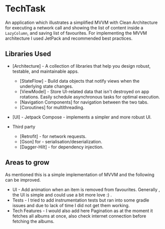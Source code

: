 TechTask
=========================

An application which illustrates a simplified MVVM with Clean Architecture for executing a network call and showing
the list of content inside a `LazyColumn`, and saving list of favourites.
For implementing the MVVM architecture I used JetPack and recommended best practices.


Libraries Used
--------------
* [Architecture] - A collection of libraries that help you design robust, testable, and
  maintainable apps. 
    * [StateFlow] - Build data objects that notify views when the underlying state changes.
    * [ViewModel] - Store UI-related data that isn't destroyed on app rotations. Easily schedule
      asynchronous tasks for optimal execution.
    * [Navigation Components] for navigation between the two tabs.
    * [Coroutines] for multithreading.
* [UI] - Jetpack Compose - implements a simpler and more robust UI.

* Third party
    * [Retrofit] - for network requests.
    * [Gson] for - serialisation/deserialization.
    * [Dagger-Hilt] - for dependency injection.
  

Areas to grow
-----------------
As mentioned this is a simple implementation of MVVM and the following can be improved.

   * UI - Add animation when an item is removed from favourites. Generally , the UI is simple and could use a bit more love :) .
   * Tests - I tried to add instrumentation tests but ran into some gradle issues and due to lack of time I did not get them working.
   * Tech Features - I would also add here Pagination as at the moment it fetches all albums at once, also check internet connection before fetching the albums. 
                 
